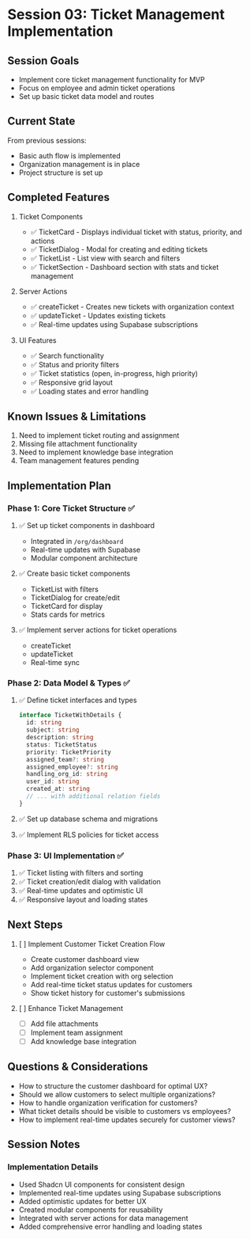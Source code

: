 # Session 03: Ticket Management Implementation

## Session Goals
- Implement core ticket management functionality for MVP
- Focus on employee and admin ticket operations
- Set up basic ticket data model and routes

## Current State
From previous sessions:
- Basic auth flow is implemented
- Organization management is in place
- Project structure is set up

## Completed Features
1. Ticket Components
   - ✅ TicketCard - Displays individual ticket with status, priority, and actions
   - ✅ TicketDialog - Modal for creating and editing tickets
   - ✅ TicketList - List view with search and filters
   - ✅ TicketSection - Dashboard section with stats and ticket management

2. Server Actions
   - ✅ createTicket - Creates new tickets with organization context
   - ✅ updateTicket - Updates existing tickets
   - ✅ Real-time updates using Supabase subscriptions

3. UI Features
   - ✅ Search functionality
   - ✅ Status and priority filters
   - ✅ Ticket statistics (open, in-progress, high priority)
   - ✅ Responsive grid layout
   - ✅ Loading states and error handling

## Known Issues & Limitations
1. Need to implement ticket routing and assignment
2. Missing file attachment functionality
3. Need to implement knowledge base integration
4. Team management features pending

## Implementation Plan

### Phase 1: Core Ticket Structure ✅
1. ✅ Set up ticket components in dashboard
   - Integrated in `/org/dashboard`
   - Real-time updates with Supabase
   - Modular component architecture

2. ✅ Create basic ticket components
   - TicketList with filters
   - TicketDialog for create/edit
   - TicketCard for display
   - Stats cards for metrics

3. ✅ Implement server actions for ticket operations
   - createTicket
   - updateTicket
   - Real-time sync

### Phase 2: Data Model & Types ✅
1. ✅ Define ticket interfaces and types
   ```typescript
   interface TicketWithDetails {
     id: string
     subject: string
     description: string
     status: TicketStatus
     priority: TicketPriority
     assigned_team?: string
     assigned_employee?: string
     handling_org_id: string
     user_id: string
     created_at: string
     // ... with additional relation fields
   }
   ```

2. ✅ Set up database schema and migrations
3. ✅ Implement RLS policies for ticket access

### Phase 3: UI Implementation ✅
1. ✅ Ticket listing with filters and sorting
2. ✅ Ticket creation/edit dialog with validation
3. ✅ Real-time updates and optimistic UI
4. ✅ Responsive layout and loading states

## Next Steps
1. [ ] Implement Customer Ticket Creation Flow
   - Create customer dashboard view
   - Add organization selector component
   - Implement ticket creation with org selection
   - Add real-time ticket status updates for customers
   - Show ticket history for customer's submissions

2. [ ] Enhance Ticket Management
   - [ ] Add file attachments
   - [ ] Implement team assignment
   - [ ] Add knowledge base integration

## Questions & Considerations
- How to structure the customer dashboard for optimal UX?
- Should we allow customers to select multiple organizations?
- How to handle organization verification for customers?
- What ticket details should be visible to customers vs employees?
- How to implement real-time updates securely for customer views?

## Session Notes
### Implementation Details
- Used Shadcn UI components for consistent design
- Implemented real-time updates using Supabase subscriptions
- Added optimistic updates for better UX
- Created modular components for reusability
- Integrated with server actions for data management
- Added comprehensive error handling and loading states 